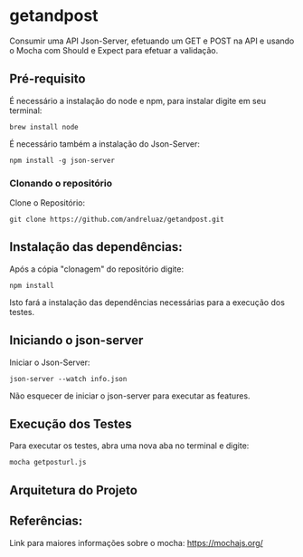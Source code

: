 # getandpost
Consumir uma API Json-Server, efetuando um GET e POST na API e usando o Mocha com Should e Expect para efetuar a validação.

## Pré-requisito

É necessário a instalação do node e npm, para instalar digite em seu terminal:

```
brew install node
```

É necessário também a instalação do Json-Server:

```
npm install -g json-server
```

### Clonando o repositório

Clone o Repositório:

```
git clone https://github.com/andreluaz/getandpost.git
```

## Instalação das dependências:

Após a cópia "clonagem" do repositório digite:
```
npm install
```

Isto fará a instalação das dependências necessárias para a execução dos testes.

## Iniciando o json-server

Iniciar o Json-Server:
```
json-server --watch info.json
```

Não esquecer de iniciar o json-server para executar as features.

## Execução dos Testes

Para executar os testes, abra uma nova aba no terminal e digite:

```
mocha getposturl.js
```

## Arquitetura do Projeto

## Referências:

Link para maiores informações sobre o mocha: https://mochajs.org/

